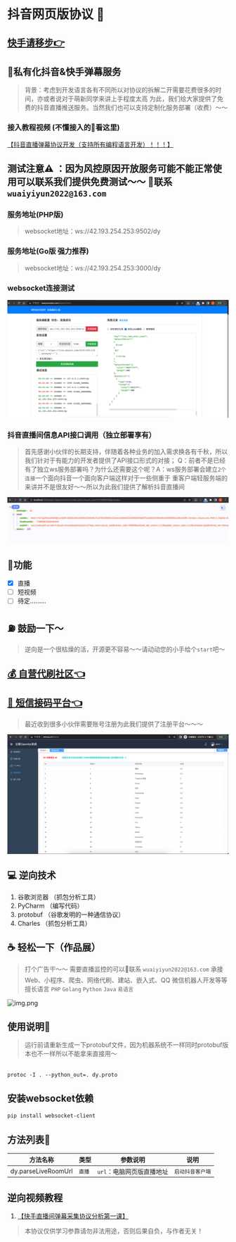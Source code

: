 # 抖音网页版协议 👋

## [快手请移步👉](https://github.com/YunzhiYike/kuaishou-live)

## 🧪私有化抖音&快手弹幕服务
> 背景：考虑到开发语言各有不同所以对协议的拆解二开需要花费很多的时间，亦或者说对于萌新同学来讲上手程度太高
> 为此，我们给大家提供了免费的抖音直播推送服务。当然我们也可以支持定制化服务部署（收费）～～

### 接入教程视频 (不懂接入的👀看这里)
[【抖音直播弹幕协议开发（支持所有编程语言开发）！！！】]( https://www.bilibili.com/video/BV1nK411z7uh/?share_source=copy_web&vd_source=71e28910aae780b1b2052c3052b8a2e8)

## 测试注意⚠ ：因为风控原因开放服务可能不能正常使用可以️联系我们提供免费测试～～  📮联系 `wuaiyiyun2022@163.com`

### 服务地址(PHP版)
> websocket地址：ws://42.193.254.253:9502/dy

### 服务地址(Go版 强力推荐)
> websocket地址：ws://42.193.254.253:3000/dy

### websocket连接测试
![img_1.png](img_1.png)

### 抖音直播间信息API接口调用（独立部署享有）
> 首先感谢小伙伴的长期支持，伴随着各种业务的加入需求换各有千秋，所以我们针对于有能力的开发者提供了API接口形式的对接；
> Q：前者不是已经有了独立ws服务部署吗？为什么还需要这个呢？A：ws服务部署会建立`2个连接`一个面向抖音一个面向客户端这样对于一些侧重于
> 重客户端轻服务端的来讲并不是很友好～～所以为此我们提供了解析抖音直播间

![img_2.png](img_2.png)

## 🐂功能
- [X] 直播
- [ ] 短视频
- [ ] 待定.........

## ⛽️ 鼓励一下～
> 逆向是一个很枯燥的活，开源更不容易～～请动动您的小手给个`start`吧～

## [💰 自营代刷社区👈](http://666.mmvp.cf)
## [🍭 短信接码平台👈](http://www.mmvp.cf)
> 最近收到很多小伙伴需要账号注册为此我们提供了注册平台～～～

![img_4.png](img_4.png)

## 💻 逆向技术
1. 谷歌浏览器 （抓包分析工具）
2. PyCharm  （编写代码）
3. protobuf （谷歌发明的一种通信协议）
4. Charles （抓包分析工具）

## ☕️ 轻松一下（作品展）
> 打个广告🪧～～ 需要直播监控的可以📮联系 `wuaiyiyun2022@163.com`
> 承接 Web、小程序、爬虫、网络代刷、建站、嵌入式、QQ 微信机器人开发等等 
> 擅长语言 `PHP` `Golang` `Python` `Java` `易语言`

![img.png](img.png)

## 使用说明📖
> 运行前请重新生成一下protobuf文件，因为机器系统不一样同时protobuf版本也不一样所以不能拿来直接用～
```shell

protoc -I . --python_out=. dy.proto

```

## 安装websocket依赖
```bash
pip install websocket-client
```

## 方法列表🚗
| 方法名称                | 类型       | 参数说明                                    | 说明        |
|---------------------|----------|-----------------------------------------|-----------|
| dy.parseLiveRoomUrl | `直播` | `url`：电脑网页版直播地址  | `启动抖音客户端` |


## 逆向视频教程
1. [【快手直播间弹幕采集协议分析第一课】](https://www.bilibili.com/video/BV1ZR4y1o7Ab/?share_source=copy_web&vd_source=71e28910aae780b1b2052c3052b8a2e8) 

> 本协议仅供学习参靠请勿非法用途，否则后果自负，与作者无关！

